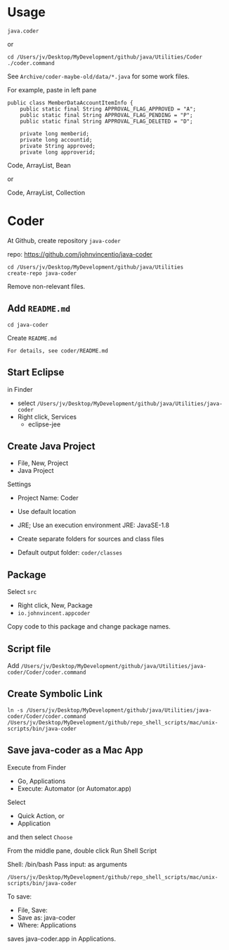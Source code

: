 
# Usage

`java.coder`

or

```
cd /Users/jv/Desktop/MyDevelopment/github/java/Utilities/Coder
./coder.command
```

See `Archive/coder-maybe-old/data/*.java` for some work files.

For example, paste in left pane

```
public class MemberDataAccountItemInfo {
	public static final String APPROVAL_FLAG_APPROVED = "A";
	public static final String APPROVAL_FLAG_PENDING = "P";
	public static final String APPROVAL_FLAG_DELETED = "D";

	private long memberid;
	private long accountid;
	private String approved;
	private long approverid;
```

Code, ArrayList, Bean

or

Code, ArrayList, Collection

# Coder

At Github, create repository `java-coder`

repo: https://github.com/johnvincentio/java-coder

```
cd /Users/jv/Desktop/MyDevelopment/github/java/Utilities
create-repo java-coder
```

Remove non-relevant files.

## Add `README.md`

```
cd java-coder
```

Create `README.md`

```
For details, see coder/README.md
```

## Start Eclipse

in Finder

* select `/Users/jv/Desktop/MyDevelopment/github/java/Utilities/java-coder`
* Right click, Services
  * eclipse-jee

## Create Java Project

* File, New, Project
* Java Project

Settings

* Project Name: Coder
* Use default location
* JRE; Use an execution environment JRE: JavaSE-1.8
* Create separate folders for sources and class files

* Default output folder: `coder/classes`

## Package

Select `src`

* Right click, New, Package
* `io.johnvincent.appcoder`

Copy code to this package and change package names.

## Script file

Add `/Users/jv/Desktop/MyDevelopment/github/java/Utilities/java-coder/Coder/coder.command`

## Create Symbolic Link

```
ln -s /Users/jv/Desktop/MyDevelopment/github/java/Utilities/java-coder/Coder/coder.command /Users/jv/Desktop/MyDevelopment/github/repo_shell_scripts/mac/unix-scripts/bin/java-coder
```

## Save java-coder as a Mac App

Execute from Finder

* Go, Applications
* Execute: Automator (or Automator.app)

Select

* Quick Action, or
* Application

and then select `Choose`

From the middle pane, double click Run Shell Script

Shell: /bin/bash
Pass input: as arguments

```
/Users/jv/Desktop/MyDevelopment/github/repo_shell_scripts/mac/unix-scripts/bin/java-coder
```

To save: 

* File, Save:
* Save as: java-coder
* Where: Applications

saves java-coder.app in Applications.
